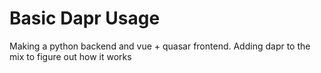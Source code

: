 # Basic Dapr Usage
Making a python backend and vue + quasar frontend. Adding dapr to the mix to figure out how it works
